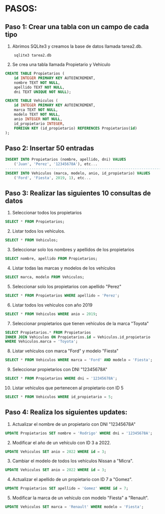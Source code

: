 # PASOS:
## Paso 1: Crear una tabla con un campo de cada tipo
1. Abrimos SQLite3 y creamos la base de datos llamada tarea2.db.

``` code
    sqlite3 tarea2.db
```
2. Se crea una tabla llamada Propietario y Vehiculo
```sql
CREATE TABLE Propietarios (
    id INTEGER PRIMARY KEY AUTOINCREMENT,
    nombre TEXT NOT NULL,
    apellido TEXT NOT NULL,
    dni TEXT UNIQUE NOT NULL);
```
``` sql
CREATE TABLE Vehiculos (
    id INTEGER PRIMARY KEY AUTOINCREMENT,
    marca TEXT NOT NULL,
    modelo TEXT NOT NULL,
    anio INTEGER NOT NULL,
    id_propietario INTEGER,
    FOREIGN KEY (id_propietario) REFERENCES Propietarios(id)
);
```
## Paso 2: Insertar 50 entradas
``` sql
INSERT INTO Propietarios (nombre, apellido, dni) VALUES
    ('Juan', 'Perez', '12345678A'), etc...
-----------------------------------------------------------------------
INSERT INTO Vehiculos (marca, modelo, anio, id_propietario) VALUES
    ('Ford', 'Fiesta', 2019, 1), etc...
```

## Paso 3: Realizar las siguientes 10 consultas de datos
1. Seleccionar todos los propietarios
``` sql
SELECT * FROM Propietarios;
 ```
2. Listar todos los vehículos.
```sql
SELECT * FROM Vehiculos;
```
3. Seleccionar solo los nombres y apellidos de los propietarios
```sql
SELECT nombre, apellido FROM Propietarios;
```
4. Listar todas las marcas y modelos de los vehículos
```sql
SELECT marca, modelo FROM Vehiculos;
```
5. Seleccionar solo los propietarios con apellido "Perez"
```sql
SELECT * FROM Propietarios WHERE apellido = 'Perez';
```
6. Listar todos los vehículos con año 2019
```sql
SELECT * FROM Vehiculos WHERE anio = 2019;
```
7. Seleccionar propietarios que tienen vehículos de la marca "Toyota"
```sql
SELECT Propietarios.* FROM Propietarios
INNER JOIN Vehiculos ON Propietarios.id = Vehiculos.id_propietario
WHERE Vehiculos.marca = 'Toyota';
```
8. Listar vehículos con marca "Ford" y modelo "Fiesta"
```sql
SELECT * FROM Vehiculos WHERE marca = 'Ford' AND modelo = 'Fiesta';
```
9. Seleccionar propietarios con DNI "12345678A"
```sql
SELECT * FROM Propietarios WHERE dni = '12345678A';
```
10. Listar vehículos que pertenecen al propietario con ID 5
```sql
SELECT * FROM Vehiculos WHERE id_propietario = 5;
```

## Paso 4: Realiza los siguientes updates:
 1. Actualizar el nombre de un propietario con DNI "12345678A"
 ```sql
UPDATE Propietarios SET nombre = 'Rodrigo' WHERE dni = '12345678A';
 ```
 2. Modificar el año de un vehículo con ID 3 a 2022.
 ```sql
UPDATE Vehiculos SET anio = 2022 WHERE id = 3;
 ```
3.  Cambiar el modelo de todos los vehículos Nissan a "Micra".
```sql
UPDATE Vehiculos SET anio = 2022 WHERE id = 3;
```
4. Actualizar el apellido de un propietario con ID 7 a "Gomez".
```sql
UPDATE Propietarios SET apellido = 'Gomez' WHERE id = 7;
```
5. Modificar la marca de un vehículo con modelo "Fiesta" a "Renault".
```sql
UPDATE Vehiculos SET marca = 'Renault' WHERE modelo = 'Fiesta';
```
